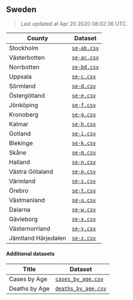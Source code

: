 ## Sweden

> Last updated at Apr 20 2020 08:02:36 UTC.


| County | Dataset |
| ------ | ------- |
| Stockholm | [`se-ab.csv`](se-ab.csv) |
| Västerbotten | [`se-ac.csv`](se-ac.csv) |
| Norrbotten | [`se-bd.csv`](se-bd.csv) |
| Uppsala | [`se-c.csv`](se-c.csv) |
| Sörmland | [`se-d.csv`](se-d.csv) |
| Östergötland | [`se-e.csv`](se-e.csv) |
| Jönköping | [`se-f.csv`](se-f.csv) |
| Kronoberg | [`se-g.csv`](se-g.csv) |
| Kalmar | [`se-h.csv`](se-h.csv) |
| Gotland | [`se-i.csv`](se-i.csv) |
| Blekinge | [`se-k.csv`](se-k.csv) |
| Skåne | [`se-m.csv`](se-m.csv) |
| Halland | [`se-n.csv`](se-n.csv) |
| Västra Götaland | [`se-o.csv`](se-o.csv) |
| Värmland | [`se-s.csv`](se-s.csv) |
| Örebro | [`se-t.csv`](se-t.csv) |
| Västmanland | [`se-u.csv`](se-u.csv) |
| Dalarna | [`se-w.csv`](se-w.csv) |
| Gävleborg | [`se-x.csv`](se-x.csv) |
| Västernorrland | [`se-y.csv`](se-y.csv) |
| Jämtland Härjedalen | [`se-z.csv`](se-z.csv) |

#### Additional datasets

| Title | Dataset |
| ----- | ------- |
| Cases by Age | [`cases_by_age.csv`](additional/cases_by_age.csv) |
| Deaths by Age | [`deaths_by_age.csv`](additional/deaths_by_age.csv) |

